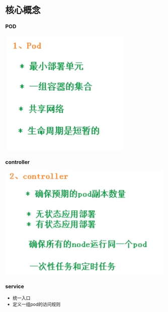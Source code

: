 # 核心概念

### POD

![](../.gitbook/assets/image%20%28332%29.png)

### controller

![](../.gitbook/assets/image%20%28333%29.png)

### service

* 统一入口
* 定义一组pod的访问规则

